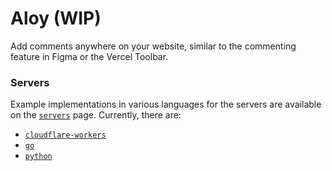 # Aloy (WIP)

Add comments anywhere on your website, similar to the commenting feature in Figma or the Vercel Toolbar.

### Servers

Example implementations in various languages for the servers are available on the [`servers`](/servers) page. Currently, there are:

- [`cloudflare-workers`](/server/cloudflare-workers)
- [`go`](/server/go)
- [`python`](/server/python)
